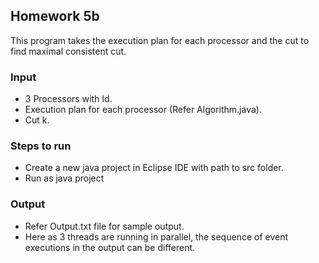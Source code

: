 ## Homework 5b

This program takes the execution plan for each processor and the cut to find maximal consistent cut.

### Input


* 3 Processors with Id.
* Execution plan for each processor (Refer Algorithm.java).
* Cut k.

### Steps to run


* Create a new java project in Eclipse IDE with path to src folder.
* Run as java project

### Output 

* Refer Output.txt file for sample output.
* Here as 3 threads are running in parallel, the sequence of event executions in the output can be different.
